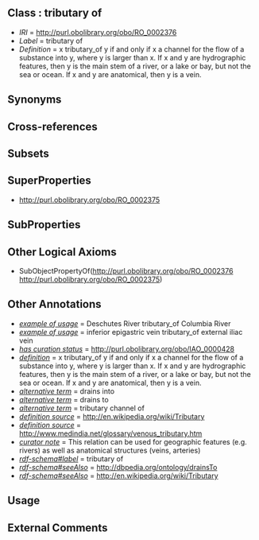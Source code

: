 
## Class : tributary of

 * *IRI* = http://purl.obolibrary.org/obo/RO_0002376
 * *Label* = tributary of
 * *Definition* = x tributary_of y if and only if x a channel for the flow of a substance into y, where y is larger than x. If x and y are hydrographic features, then y is the main stem of a river, or a lake or bay, but not the sea or ocean. If x and y are anatomical, then y is a vein.

## Synonyms


## Cross-references


## Subsets


## SuperProperties

 * <http://purl.obolibrary.org/obo/RO_0002375>

## SubProperties


## Other Logical Axioms

 * SubObjectPropertyOf(<http://purl.obolibrary.org/obo/RO_0002376> <http://purl.obolibrary.org/obo/RO_0002375>)

## Other Annotations

 * *[example of usage](../../IAO/12/IAO_0000112.md)* = Deschutes River tributary_of Columbia River
 * *[example of usage](../../IAO/12/IAO_0000112.md)* = inferior epigastric vein tributary_of external iliac vein
 * *[has curation status](../../IAO/14/IAO_0000114.md)* = http://purl.obolibrary.org/obo/IAO_0000428
 * *[definition](../../IAO/15/IAO_0000115.md)* = x tributary_of y if and only if x a channel for the flow of a substance into y, where y is larger than x. If x and y are hydrographic features, then y is the main stem of a river, or a lake or bay, but not the sea or ocean. If x and y are anatomical, then y is a vein.
 * *[alternative term](../../IAO/18/IAO_0000118.md)* = drains into
 * *[alternative term](../../IAO/18/IAO_0000118.md)* = drains to
 * *[alternative term](../../IAO/18/IAO_0000118.md)* = tributary channel of
 * *[definition source](../../IAO/19/IAO_0000119.md)* = http://en.wikipedia.org/wiki/Tributary
 * *[definition source](../../IAO/19/IAO_0000119.md)* = http://www.medindia.net/glossary/venous_tributary.htm
 * *[curator note](../../IAO/32/IAO_0000232.md)* = This relation can be used for geographic features (e.g. rivers) as well as anatomical structures (veins, arteries)
 * *[rdf-schema#label](../../el/rdf-schema#label.md)* = tributary of
 * *[rdf-schema#seeAlso](../../so/rdf-schema#seeAlso.md)* = http://dbpedia.org/ontology/drainsTo
 * *[rdf-schema#seeAlso](../../so/rdf-schema#seeAlso.md)* = http://en.wikipedia.org/wiki/Tributary

## Usage


## External Comments

